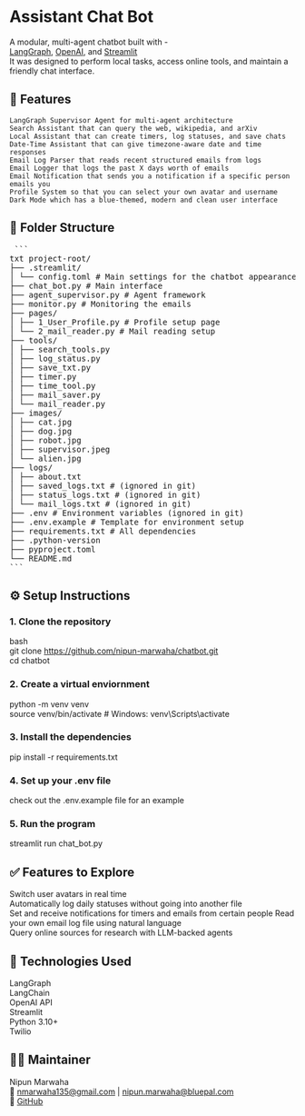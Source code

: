 # Assistant Chat Bot

A modular, multi-agent chatbot built with -  
    [LangGraph](https://github.com/langchain-ai/langgraph),
    [OpenAI](https://platform.openai.com), and
    [Streamlit](https://streamlit.io)   
It was designed to perform local tasks, access online tools, and maintain a friendly chat interface.


## 🧠 Features

    LangGraph Supervisor Agent for multi-agent architecture  
    Search Assistant that can query the web, wikipedia, and arXiv  
    Local Assistant that can create timers, log statuses, and save chats  
    Date-Time Assistant that can give timezone-aware date and time responses  
    Email Log Parser that reads recent structured emails from logs  
    Email Logger that logs the past X days worth of emails  
    Email Notification that sends you a notification if a specific person emails you  
    Profile System so that you can select your own avatar and username  
    Dark Mode which has a blue-themed, modern and clean user interface  


## 📁 Folder Structure

<pre lang="text"> ```
txt project-root/ 
├── .streamlit/ 
│ └── config.toml # Main settings for the chatbot appearance 
├── chat_bot.py # Main interface
├── agent_supervisor.py # Agent framework
├── monitor.py # Monitoring the emails
├── pages/ 
│ ├── 1_User_Profile.py # Profile setup page 
│ └── 2_mail_reader.py # Mail reading setup
├── tools/ 
│ ├── search_tools.py 
│ ├── log_status.py 
│ ├── save_txt.py 
│ ├── timer.py 
│ ├── time_tool.py 
│ ├── mail_saver.py 
│ └── mail_reader.py 
├── images/ 
│ ├── cat.jpg 
│ ├── dog.jpg 
│ ├── robot.jpg
│ ├── supervisor.jpeg 
│ └── alien.jpg 
├── logs/ 
│ ├── about.txt     
│ ├── saved_logs.txt # (ignored in git) 
│ ├── status_logs.txt # (ignored in git) 
│ └── mail_logs.txt # (ignored in git) 
├── .env # Environment variables (ignored in git) 
├── .env.example # Template for environment setup 
├── requirements.txt # All dependencies 
├── .python-version 
├── pyproject.toml 
└── README.md 
``` </pre>

## ⚙️ Setup Instructions

### 1. Clone the repository

bash  
git clone https://github.com/nipun-marwaha/chatbot.git  
cd chatbot  

### 2. Create a virtual enviornment

python -m venv venv  
source venv/bin/activate   # Windows: venv\Scripts\activate  

### 3. Install the dependencies

pip install -r requirements.txt  

### 4. Set up your .env file

check out the .env.example file for an example  

### 5. Run the program

streamlit run chat_bot.py  


## ✅ Features to Explore

Switch user avatars in real time  
Automatically log daily statuses without going into another file    
Set and receive notifications for timers and emails from certain people
Read your own email log file using natural language  
Query online sources for research with LLM-backed agents  


## 🧩 Technologies Used

LangGraph   
LangChain  
OpenAI API  
Streamlit  
Python 3.10+  
Twilio


## 🙋‍♂️ Maintainer
Nipun Marwaha  
📧 nmarwaha135@gmail.com  |  nipun.marwaha@bluepal.com  
🔗 [GitHub](https://github.com/nipun-marwaha)  

